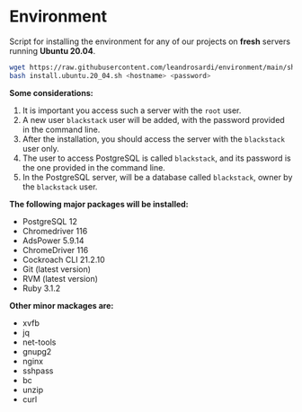 # Environment

Script for installing the environment for any of our projects on **fresh** servers running **Ubuntu 20.04**.

```bash
wget https://raw.githubusercontent.com/leandrosardi/environment/main/sh/install.ubuntu.20_04.sh
bash install.ubuntu.20_04.sh <hostname> <password>
```

**Some considerations:**

1. It is important you access such a server with the `root` user.
2. A new user `blackstack` user will be added, with the password provided in the command line.
3. After the installation, you should access the server with the `blackstack` user only.
4. The user to access PostgreSQL is called `blackstack`, and its password is the one provided in the command line.
5. In the PostgreSQL server, will be a database called `blackstack`, owner by the `blackstack` user.

**The following major packages will be installed:**

- PostgreSQL 12
- Chromedriver 116
- AdsPower 5.9.14
- ChromeDriver 116
- Cockroach CLI 21.2.10
- Git (latest version)
- RVM (latest version)
- Ruby 3.1.2

**Other minor mackages are:**

- xvfb
- jq
- net-tools
- gnupg2
- nginx
- sshpass
- bc
- unzip
- curl




